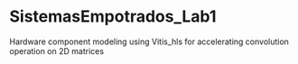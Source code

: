 # SistemasEmpotrados_Lab1
Hardware component modeling using Vitis_hls for accelerating convolution operation on 2D matrices
